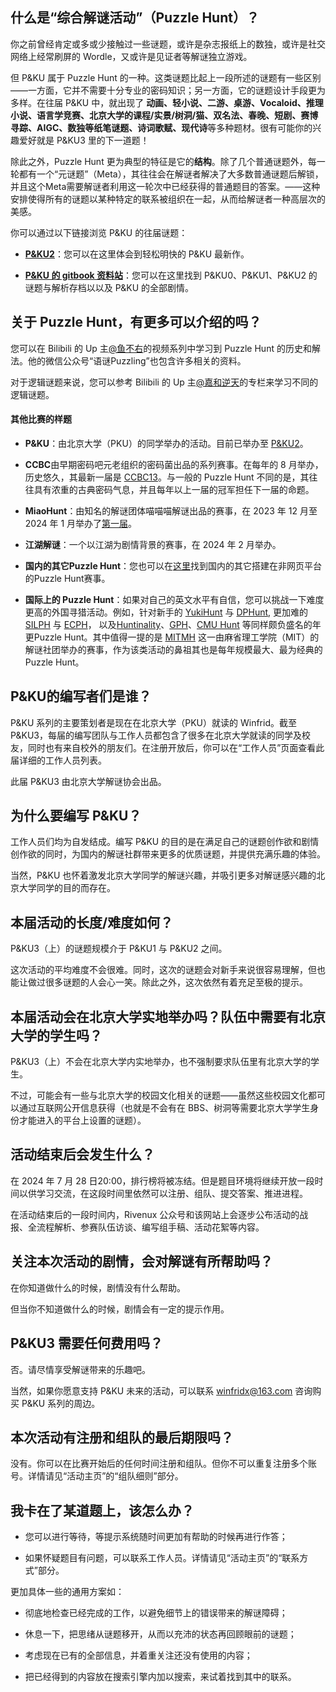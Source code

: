 ## 什么是“综合解谜活动”（Puzzle Hunt）？

你之前曾经肯定或多或少接触过一些谜题，或许是杂志报纸上的数独，或许是社交网络上经常刷屏的 Wordle，又或许是见证者等解谜独立游戏。

但 P&KU 属于 Puzzle Hunt 的一种。这类谜题比起上一段所述的谜题有一些区别——一方面，它并不需要十分专业的密码知识；另一方面，它的谜题设计手段更为多样。在往届 P&KU 中，就出现了 **动画、轻小说、二游、桌游、Vocaloid、推理小说、语言学竞赛、北京大学的课程/实景/树洞/猫、双名法、春晚、短剧、赛博寻踪、AIGC、数独等纸笔谜题、诗词歌赋、现代诗**等多种题材。很有可能你的兴趣爱好就是 P&KU3 里的下一道题！

除此之外，Puzzle Hunt 更为典型的特征是它的**结构**。除了几个普通谜题外，每一轮都有一个“元谜题”（Meta），其往往会在解谜者解决了大多数普通谜题后解锁，并且这个Meta需要解谜者利用这一轮次中已经获得的普通题目的答案。——这种安排使得所有的谜题以某种特定的联系被组织在一起，从而给解谜者一种高层次的美感。

你可以通过以下链接浏览 P&KU 的往届谜题：

- [**P&KU2**](https://pnku2.pkupuzzle.art/#/game)：您可以在这里体会到轻松明快的 P&KU 最新作。

- [**P&KU 的 gitbook 资料站**](https://puzzle-and-key-universe.gitbook.io/archive)：您可以在这里找到 P&KU0、P&KU1、P&KU2 的谜题与解析存档以以及 P&KU 的全部剧情。

## 关于 Puzzle Hunt，有更多可以介绍的吗？

您可以在 Bilibili 的 Up 主[@鱼不右](https://space.bilibili.com/266158168)的视频系列中学习到 Puzzle Hunt 的历史和解法。他的微信公众号“语谜Puzzling”也包含许多相关的资料。

对于逻辑谜题来说，您可以参考 Bilibili 的 Up 主[@嘉和逆天](https://space.bilibili.com/350297659)的专栏来学习不同的逻辑谜题。

#### 其他比赛的样题

- **P&KU**：由北京大学（PKU）的同学举办的活动。目前已举办至 [P&KU2](https://pnku2.pkupuzzle.art/#/game)。

- **CCBC**由早期密码吧元老组织的密码菌出品的系列赛事。在每年的 8 月举办，历史悠久，其最新一届是 [CCBC13](https://ccbc13.cipherpuzzles.com/)。与一般的 Puzzle Hunt 不同的是，其往往具有浓重的古典密码气息，并且每年以上一届的冠军担任下一届的命题。

- **MiaoHunt**：由知名的解谜团体喵喵喵解谜出品的赛事，在 2023 年 12 月至 2024 年 1 月举办了[第一届](https://mh2023.puzzlehunt.cn/home)。

- **江湖解谜**：一个以江湖为剧情背景的赛事，在 2024 年 2 月举办。

- **国内的其它Puzzle Hunt**：您也可以在[这里](https://docs.qq.com/sheet/DUmx4UE5kRXhNTXdZ)找到国内的其它搭建在非网页平台的Puzzle Hunt赛事。

- **国际上的 Puzzle Hunt**：如果对自己的英文水平有自信，您可以挑战一下难度更高的外国寻猎活动。例如，针对新手的 [YukiHunt](https://www.yukihunt.club/) 与 [DPHunt](https://dp.puzzlehunt.net/), 更加难的 [SILPH](https://silphpuzzlehunt.com/) 与 [ECPH](https://ecph.site/)， 以及[Huntinality](https://www.huntinality.com/archive)、[GPH](https://2023.galacticpuzzlehunt.com/archive)、[CMU Hunt](https://puzzlehunt.club.cc.cmu.edu/) 等同样颇负盛名的年更Puzzle Hunt。其中值得一提的是 [MITMH](https://puzzles.mit.edu/huntsbyyear.html) 这一由麻省理工学院（MIT）的解谜社团举办的赛事，作为该类活动的鼻祖其也是每年规模最大、最为经典的 Puzzle Hunt。

## P&KU的编写者们是谁？

P&KU 系列的主要策划者是现在在北京大学（PKU）就读的 Winfrid。截至 P&KU3，每届的编写团队与工作人员都包含了很多在北京大学就读的同学及校友，同时也有来自校外的朋友们。在注册开放后，你可以在“工作人员”页面查看此届详细的工作人员列表。

此届 P&KU3 由北京大学解谜协会出品。

## 为什么要编写 P&KU？

工作人员们均为自发结成。编写 P&KU 的目的是在满足自己的谜题创作欲和剧情创作欲的同时，为国内的解谜社群带来更多的优质谜题，并提供充满乐趣的体验。

当然，P&KU 也怀着激发北京大学同学的解谜兴趣，并吸引更多对解谜感兴趣的北京大学同学的目的而存在。

## 本届活动的长度/难度如何？

P&KU3（上）的谜题规模介于 P&KU1 与 P&KU2 之间。

这次活动的平均难度不会很难。同时，这次的谜题会对新手来说很容易理解，但也能让做过很多谜题的人会心一笑。除此之外，这次依然有着充足至极的提示。

## 本届活动会在北京大学实地举办吗？队伍中需要有北京大学的学生吗？

P&KU3（上）不会在北京大学内实地举办，也不强制要求队伍里有北京大学的学生。

不过，可能会有一些与北京大学的校园文化相关的谜题——虽然这些校园文化都可以通过互联网公开信息获得（也就是不会有在 BBS、树洞等需要北京大学学生身份才能进入的平台上设置的谜题）。

## 活动结束后会发生什么？

在 2024 年 7 月 28 日20:00，排行榜将被冻结。但是题目环境将继续开放一段时间以供学习交流，在这段时间里依然可以注册、组队、提交答案、推进进程。

在活动结束后的一段时间内，Rivenux 公众号和该网站上会逐步公布活动的战报、全流程解析、参赛队伍访谈、编写组手稿、活动花絮等内容。

## 关注本次活动的剧情，会对解谜有所帮助吗？

在你知道做什么的时候，剧情没有什么帮助。

但当你不知道做什么的时候，剧情会有一定的提示作用。

## P&KU3 需要任何费用吗？

否。请尽情享受解谜带来的乐趣吧。

当然，如果你愿意支持 P&KU 未来的活动，可以联系 winfridx@163.com 咨询购买 P&KU 系列的周边。

## 本次活动有注册和组队的最后期限吗？

没有。你可以在比赛开始后的任何时间注册和组队。但你不可以重复注册多个账号。详情请见“活动主页”的“组队细则”部分。

## 我卡在了某道题上，该怎么办？

- 您可以进行等待，等提示系统随时间更加有帮助的时候再进行作答；

- 如果怀疑题目有问题，可以联系工作人员。详情请见“活动主页”的“联系方式”部分。

更加具体一些的通用方案如：

- 彻底地检查已经完成的工作，以避免细节上的错误带来的解谜障碍；

- 休息一下，把思绪从谜题移开，从而以充沛的状态再回顾眼前的谜题；

- 考虑现在已有的全部信息，并着重关注还没有使用的内容；

- 把已经得到的内容放在搜索引擎内加以搜索，来试着找到其中的联系。